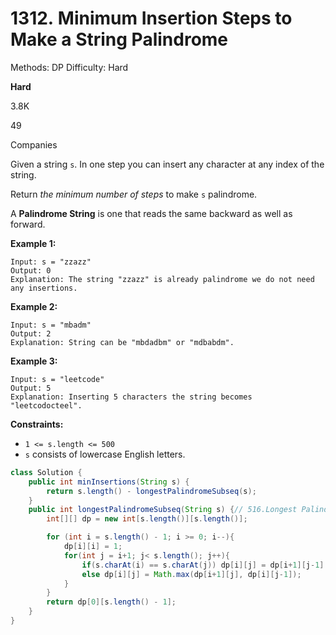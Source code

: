 # 1312. Minimum Insertion Steps to Make a String Palindrome

Methods: DP
Difficulty: Hard

**Hard**

3.8K

49

Companies

Given a string `s`. In one step you can insert any character at any index of the string.

Return *the minimum number of steps* to make `s` palindrome.

A **Palindrome String** is one that reads the same backward as well as forward.

**Example 1:**

```
Input: s = "zzazz"
Output: 0
Explanation: The string "zzazz" is already palindrome we do not need any insertions.

```

**Example 2:**

```
Input: s = "mbadm"
Output: 2
Explanation: String can be "mbdadbm" or "mdbabdm".

```

**Example 3:**

```
Input: s = "leetcode"
Output: 5
Explanation: Inserting 5 characters the string becomes "leetcodocteel".

```

**Constraints:**

- `1 <= s.length <= 500`
- `s` consists of lowercase English letters.

```java
class Solution {
    public int minInsertions(String s) {
        return s.length() - longestPalindromeSubseq(s);
    }
    public int longestPalindromeSubseq(String s) {// 516.Longest Palindromic Subsequence
        int[][] dp = new int[s.length()][s.length()];

        for (int i = s.length() - 1; i >= 0; i--){ 
            dp[i][i] = 1;
            for(int j = i+1; j< s.length(); j++){
                if(s.charAt(i) == s.charAt(j)) dp[i][j] = dp[i+1][j-1] + 2;
                else dp[i][j] = Math.max(dp[i+1][j], dp[i][j-1]);
            }
        }
        return dp[0][s.length() - 1];
    }
}
```